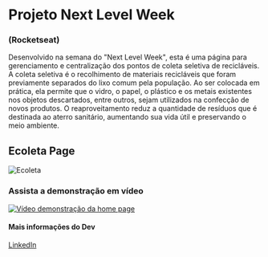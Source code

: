 # Projeto Next Level Week
### (Rocketseat)

<p>Desenvolvido na semana do "Next Level Week", esta é uma página para gerenciamento e centralização dos pontos de coleta seletiva de recicláveis.</br>
   A coleta seletiva é o recolhimento de materiais recicláveis que foram previamente separados do lixo comum pela população. Ao ser colocada em prática, ela permite que o vidro, o papel, o plástico e os metais existentes nos objetos descartados, entre outros, sejam utilizados na confecção de novos produtos. O reaproveitamento reduz a quantidade de resíduos que é destinada ao aterro sanitário, aumentando sua vida útil e preservando o meio ambiente.
</p>


## Ecoleta Page

![Ecoleta](https://github.com/Lucianobarretto/projeto_nlw/blob/master/ecoletanew.gif)

### Assista a demonstração em vídeo
[![Vídeo demonstração da home page](http://img.youtube.com/vi/A-c4NMjD9Fg/0.jpg)](http://www.youtube.com/watch?v=A-c4NMjD9Fg "Ecoleta - gerenciador de pontos de coleta seletiva")

#### Mais informações do Dev
[LinkedIn](https://www.linkedin.com/in/lucianobalmeida/)
